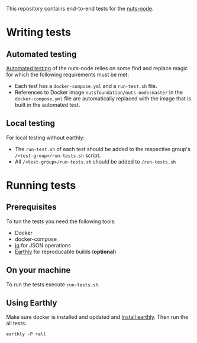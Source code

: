 This repository contains end-to-end tests for the [nuts-node](https://github.com/nuts-foundation/nuts-node).

# Writing tests
## Automated testing
[Automated testing](https://github.com/nuts-foundation/nuts-node/blob/master/.github/workflows/e2e-tests.yaml) of the nuts-node relies on some find and replace magic for which the following requirements must be met:

- Each test has a `docker-compose.yml` and a `run-test.sh` file. 
- References to Docker image `nutsfoundation/nuts-node:master` in the `docker-compose.yml` file are automatically replaced with the image that is built in the automated test.

## Local testing
For local testing without earthly:
- The `run-test.sh` of each test should be added to the respective group's `/<test-group>/run-tests.sh` script.
- All `/<test-group>/run-tests.sh` should be added to `/run-tests.sh`

# Running tests
## Prerequisites
To tun the tests you need the following tools:

- Docker
- docker-compose
- [jq](https://stedolan.github.io/jq/) for JSON operations
- [Earthly](https://earthly.dev) for reproducable builds (**optional**)

## On your machine

To run the tests execute `run-tests.sh`.

## Using Earthly

Make sure docker is installed and updated and [Install earthly](https://earthly.dev/get-earthly).
Then run the all tests:

```shell
earthly -P +all
```

